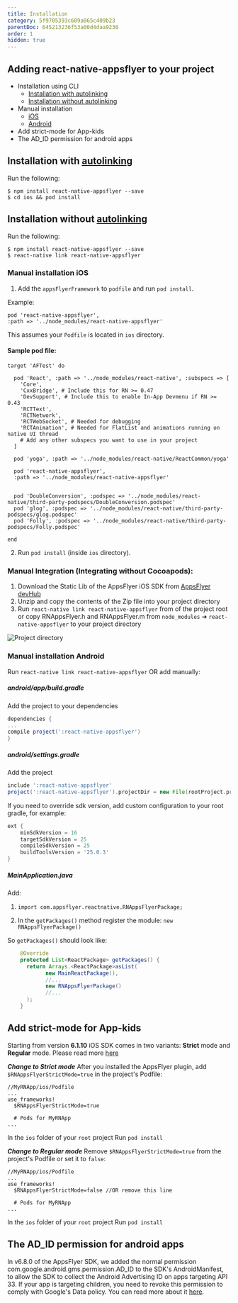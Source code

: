 ```yaml
---
title: Installation
category: 5f9705393c689a065c409b23
parentDoc: 645213236f53a00d4daa9230
order: 1
hidden: true
---
```

## Adding react-native-appsflyer to your project

- Installation using CLI
  - [Installation with autolinking](#installation-with-autolinking)
  - [Installation without autolinking](#installation-without-autolinking)
- Manual installation
  - [iOS](#manual-installation-ios)
  - [Android](#manual-installation-android)
- Add strict-mode for App-kids
- The AD_ID permission for android apps

## Installation with [autolinking](https://github.com/react-native-community/cli/blob/master/docs/autolinking.md)

Run the following:
  
```
$ npm install react-native-appsflyer --save
$ cd ios && pod install
```

## Installation without [autolinking](https://github.com/react-native-community/cli/blob/master/docs/autolinking.md)
Run the following:
  
```
$ npm install react-native-appsflyer --save
$ react-native link react-native-appsflyer
```

### Manual installation iOS
1. Add the `appsFlyerFramework` to `podfile` and run `pod install`.

Example:
```
pod 'react-native-appsflyer',
:path => '../node_modules/react-native-appsflyer'
```
This assumes your `Podfile` is located in `ios` directory.

#### Sample pod file:
```
target 'AFTest' do

  pod 'React', :path => '../node_modules/react-native', :subspecs => [
    'Core',
    'CxxBridge', # Include this for RN >= 0.47
    'DevSupport', # Include this to enable In-App Devmenu if RN >= 0.43
    'RCTText',
    'RCTNetwork',
    'RCTWebSocket', # Needed for debugging
    'RCTAnimation', # Needed for FlatList and animations running on native UI thread
    # Add any other subspecs you want to use in your project
  ]

  pod 'yoga', :path => '../node_modules/react-native/ReactCommon/yoga'

  pod 'react-native-appsflyer',
  :path => '../node_modules/react-native-appsflyer'


  pod 'DoubleConversion', :podspec => '../node_modules/react-native/third-party-podspecs/DoubleConversion.podspec'
  pod 'glog', :podspec => '../node_modules/react-native/third-party-podspecs/glog.podspec'
  pod 'Folly', :podspec => '../node_modules/react-native/third-party-podspecs/Folly.podspec'

end
```

2. Run `pod install` (inside `ios` directory).

### Manual Integration (Integrating without Cocoapods):

1. Download the Static Lib of the AppsFlyer iOS SDK from [AppsFlyer devHub](https://dev.appsflyer.com/hc/docs/install-ios-sdk#manual-install)
2. Unzip and copy the contents of the Zip file into your project directory
3. Run `react-native link react-native-appsflyer` from of the project root or copy RNAppsFlyer.h and RNAppsFlyer.m from `node_modules` ➜ `react-native-appsflyer` to your project directory

![Project directory](https://files.readme.io/cf6f7a3-small-ios_files.png)

### Manual installation Android
  
Run `react-native link react-native-appsflyer` OR add manually:

##### **android/app/build.gradle**

Add the project to your dependencies
```gradle
dependencies {
...
compile project(':react-native-appsflyer')
}
```

##### **android/settings.gradle**

Add the project

```gradle
include ':react-native-appsflyer'
project(':react-native-appsflyer').projectDir = new File(rootProject.projectDir, '../node_modules/react-native-appsflyer/android')
```

If you need to override sdk version, add custom configuration to your root gradle, for example:

```gradle
ext {
    minSdkVersion = 16
    targetSdkVersion = 25
    compileSdkVersion = 25
    buildToolsVersion = '25.0.3'
}
```

##### **MainApplication.java**
Add:

1. `import com.appsflyer.reactnative.RNAppsFlyerPackage;`

2.  In the `getPackages()` method register the module:
`new RNAppsFlyerPackage()`

So `getPackages()` should look like:

```java
    @Override
    protected List<ReactPackage> getPackages() {
      return Arrays.<ReactPackage>asList(
            new MainReactPackage(),
            //...
            new RNAppsFlyerPackage()
            //...
      );
    }
```

## Add strict-mode for App-kids
Starting from version **6.1.10** iOS SDK comes in two variants: **Strict** mode and **Regular** mode. Please read more [here](https://dev.appsflyer.com/hc/docs/install-ios-sdk#strict-mode-sdk)

***Change to Strict mode***
After you installed the AppsFlyer plugin, add `$RNAppsFlyerStrictMode=true` in the project's Podfile:
```
//MyRNApp/ios/Podfile
...
use_frameworks!
  $RNAppsFlyerStrictMode=true

  # Pods for MyRNApp
...

```
In the `ios` folder of your `root` project Run `pod install`

***Change to Regular mode***
Remove `$RNAppsFlyerStrictMode=true` from the project's Podfile or set it to `false`:
```
//MyRNApp/ios/Podfile
...
use_frameworks!
  $RNAppsFlyerStrictMode=false //OR remove this line

  # Pods for MyRNApp
...
```
In the `ios` folder of your `root` project Run `pod install`

## The AD_ID permission for android apps
In v6.8.0 of the AppsFlyer SDK, we added the normal permission com.google.android.gms.permission.AD_ID to the SDK's AndroidManifest, 
to allow the SDK to collect the Android Advertising ID on apps targeting API 33.
If your app is targeting children, you need to revoke this permission to comply with Google's Data policy.
You can read more about it [here](https://dev.appsflyer.com/hc/docs/install-android-sdk#the-ad_id-permission).
